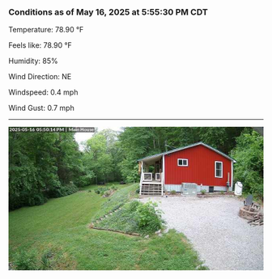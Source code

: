 ### Conditions as of May 16, 2025 at 5:55:30 PM CDT 

Temperature: 78.90 &deg;F

Feels like: 78.90 &deg;F

Humidity: 85%

Wind Direction: NE

Windspeed: 0.4 mph

Wind Gust: 0.7 mph

---

<img src="./images/latest.jpeg"/>


